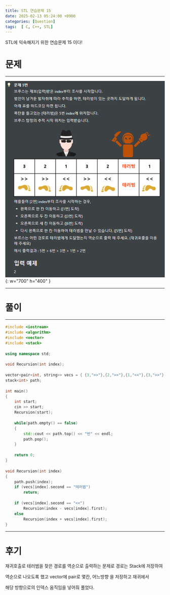 ```yaml
---
title: STL 연습문제 15
date: 2025-02-13 05:24:00 +0900
categories: [Question]  
tags:  [ C, C++, STL]
---
```


STL에 익숙해지기 위한 연습문제 15 이다!

# 문제   
---------------------------------------
![Desktop View](/assets/img/stl15.png){: w="700" h="400" }

---------------------------------------

# 풀이
---------------------------------------
```c++
#include <iostream>
#include <algorithm>
#include <vector>
#include <stack>

using namespace std;

void Recursion(int index);

vector<pair<int, string>> vecs = { {3,">>"},{2,">>"},{1,"<<"},{3,">>"},{2,"<<"} ,{-1,"테러범" },{1, "<<"} };
stack<int> path;

int main()
{
    int start;
    cin >> start;
    Recursion(start);
     
    while(path.empty() == false)
    {
        std::cout << path.top() << "번" << endl;
        path.pop();
    }
     
    return 0;
}

void Recursion(int index)
{
    path.push(index);
    if (vecs[index].second == "테러범")
        return;
    
    if (vecs[index].second == "<<")
        Recursion(index - vecs[index].first);
    else
        Recursion(index + vecs[index].first);
}
```
---------------------------------------

# 후기

재귀호출로 테러범을 찾은 경로를 역순으로 출력하는 문제로 경로는 Stack에 저장하여 

역순으로 나오도록 했고 vector에 pair로 몇칸, 어느방향 을 저장하고 재귀에서

해당 방향으로의 인덱스 움직임을 넣어줘 풀었다. 
